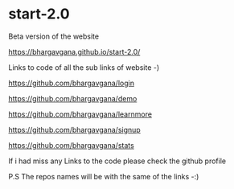 # start-2.0

Beta version of the website

https://bhargavgana.github.io/start-2.0/


Links to code of all the sub links of website -)

https://github.com/bhargavgana/login

https://github.com/bhargavgana/demo

https://github.com/bhargavgana/learnmore

https://github.com/bhargavgana/signup

https://github.com/bhargavgana/stats


If i had miss any Links to the code please check the github profile 

P.S The repos names will be with the same of the links -:)
